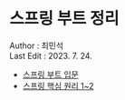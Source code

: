 # 스프링 부트 정리
Author : 최민석      
Last Edit : 2023. 7. 24.
* [스프링 부트 입문](SpringIntroduction/)
* [스프링 핵심 원리 1~2](SpringCorePrinciple1to2/)
